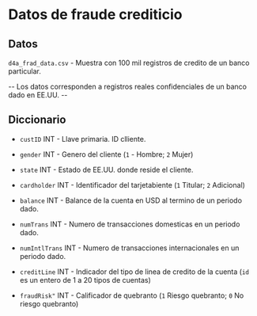 # Datos de fraude crediticio

## Datos

`d4a_frad_data.csv` - Muestra con 100 mil registros de credito de un banco particular.

-- Los datos corresponden a registros reales confidenciales de un banco dado en EE.UU. --

## Diccionario

- `custID` INT - Llave primaria. ID clliente. 

- `gender` INT - Genero del cliente (`1` - Hombre; `2` Mujer)

- `state` INT - Estado de EE.UU. donde reside el cliente.

- `cardholder` INT - Identificador del tarjetabiente (`1` Titular; `2` Adicional)

- `balance` INT - Balance de la cuenta en USD al termino de un periodo dado.

- `numTrans` INT - Numero de transacciones domesticas en un periodo dado.

- `numIntlTrans` INT - Numero de transacciones internacionales en un periodo dado.

- `creditLine` INT - Indicador del tipo de linea de credito de la cuenta (`id` es un entero de 1 a 20 tipos de cuentas)

- `fraudRisk"` INT - Calificador de quebranto (`1` Riesgo quebranto; `0` No riesgo quebranto)
